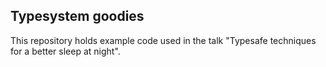 ## Typesystem goodies

This repository holds example code used in the talk "Typesafe techniques for a better sleep at night".
